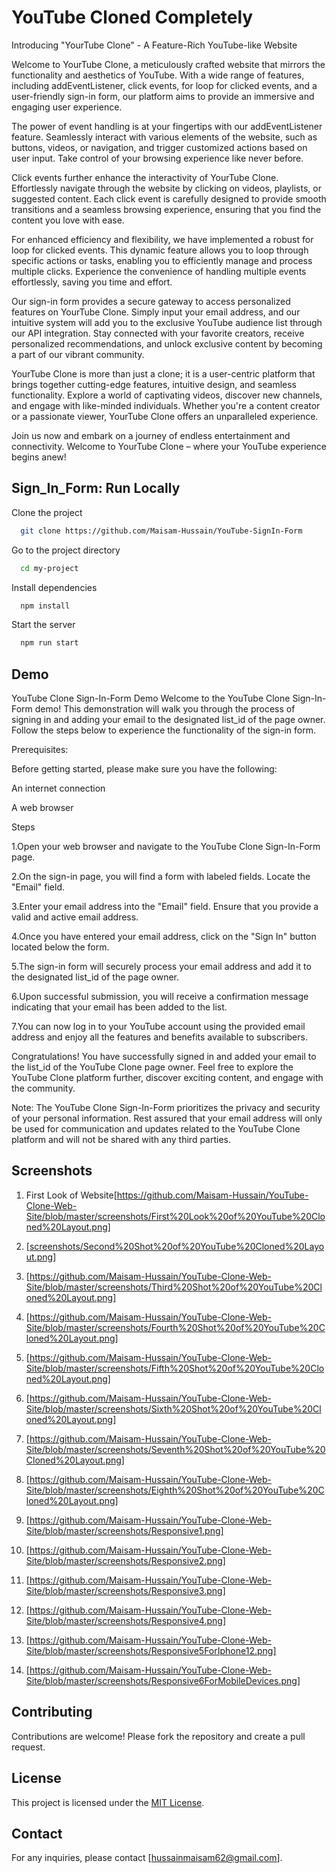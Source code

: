 # YouTube Cloned Completely

Introducing "YourTube Clone" - A Feature-Rich YouTube-like Website

Welcome to YourTube Clone, a meticulously crafted website that mirrors the functionality and aesthetics of YouTube. With a wide range of features, including addEventListener, click events, for loop for clicked events, and a user-friendly sign-in form, our platform aims to provide an immersive and engaging user experience.

The power of event handling is at your fingertips with our addEventListener feature. Seamlessly interact with various elements of the website, such as buttons, videos, or navigation, and trigger customized actions based on user input. Take control of your browsing experience like never before.

Click events further enhance the interactivity of YourTube Clone. Effortlessly navigate through the website by clicking on videos, playlists, or suggested content. Each click event is carefully designed to provide smooth transitions and a seamless browsing experience, ensuring that you find the content you love with ease.

For enhanced efficiency and flexibility, we have implemented a robust for loop for clicked events. This dynamic feature allows you to loop through specific actions or tasks, enabling you to efficiently manage and process multiple clicks. Experience the convenience of handling multiple events effortlessly, saving you time and effort.

Our sign-in form provides a secure gateway to access personalized features on YourTube Clone. Simply input your email address, and our intuitive system will add you to the exclusive YouTube audience list through our API integration. Stay connected with your favorite creators, receive personalized recommendations, and unlock exclusive content by becoming a part of our vibrant community.

YourTube Clone is more than just a clone; it is a user-centric platform that brings together cutting-edge features, intuitive design, and seamless functionality. Explore a world of captivating videos, discover new channels, and engage with like-minded individuals. Whether you're a content creator or a passionate viewer, YourTube Clone offers an unparalleled experience.

Join us now and embark on a journey of endless entertainment and connectivity. Welcome to YourTube Clone – where your YouTube experience begins anew!



## Sign_In_Form: Run Locally

Clone the project

```bash
  git clone https://github.com/Maisam-Hussain/YouTube-SignIn-Form
```

Go to the project directory

```bash
  cd my-project
```

Install dependencies

```bash
  npm install
```

Start the server

```bash
  npm run start
```


## Demo

YouTube Clone Sign-In-Form Demo
Welcome to the YouTube Clone Sign-In-Form demo! This demonstration will walk you through the process of signing in and adding your email to the designated list_id of the page owner. Follow the steps below to experience the functionality of the sign-in form.

Prerequisites:

Before getting started, please make sure you have the following:

An internet connection

A web browser

Steps

1.Open your web browser and navigate to the YouTube Clone Sign-In-Form page.

2.On the sign-in page, you will find a form with labeled fields. Locate the "Email" field.

3.Enter your email address into the "Email" field. Ensure that you provide a valid and active email address.

4.Once you have entered your email address, click on the "Sign In" button located below the form.

5.The sign-in form will securely process your email address and add it to the designated list_id of the page owner.

6.Upon successful submission, you will receive a confirmation message indicating that your email has been added to the list.

7.You can now log in to your YouTube account using the provided email address and enjoy all the features and benefits available to subscribers.

Congratulations! You have successfully signed in and added your email to the list_id of the YouTube Clone page owner. Feel free to explore the YouTube Clone platform further, discover exciting content, and engage with the community.

Note: The YouTube Clone Sign-In-Form prioritizes the privacy and security of your personal information. Rest assured that your email address will only be used for communication and updates related to the YouTube Clone platform and will not be shared with any third parties.



## Screenshots

1. First Look of Website[https://github.com/Maisam-Hussain/YouTube-Clone-Web-Site/blob/master/screenshots/First%20Look%20of%20YouTube%20Cloned%20Layout.png]
2. [[screenshots/Second%20Shot%20of%20YouTube%20Cloned%20Layout.png](https://github.com/Maisam-Hussain/YouTube-Clone-Web-Site/blob/master/screenshots/Second%20Shot%20of%20YouTube%20Cloned%20Layout.png)]
3. [https://github.com/Maisam-Hussain/YouTube-Clone-Web-Site/blob/master/screenshots/Third%20Shot%20of%20YouTube%20Cloned%20Layout.png]
4. [https://github.com/Maisam-Hussain/YouTube-Clone-Web-Site/blob/master/screenshots/Fourth%20Shot%20of%20YouTube%20Cloned%20Layout.png]
5. [https://github.com/Maisam-Hussain/YouTube-Clone-Web-Site/blob/master/screenshots/Fifth%20Shot%20of%20YouTube%20Cloned%20Layout.png]
6. [https://github.com/Maisam-Hussain/YouTube-Clone-Web-Site/blob/master/screenshots/Sixth%20Shot%20of%20YouTube%20Cloned%20Layout.png]
7. [https://github.com/Maisam-Hussain/YouTube-Clone-Web-Site/blob/master/screenshots/Seventh%20Shot%20of%20YouTube%20Cloned%20Layout.png]
8. [https://github.com/Maisam-Hussain/YouTube-Clone-Web-Site/blob/master/screenshots/Eighth%20Shot%20of%20YouTube%20Cloned%20Layout.png]

9. [https://github.com/Maisam-Hussain/YouTube-Clone-Web-Site/blob/master/screenshots/Responsive1.png]
10. [https://github.com/Maisam-Hussain/YouTube-Clone-Web-Site/blob/master/screenshots/Responsive2.png]
11. [https://github.com/Maisam-Hussain/YouTube-Clone-Web-Site/blob/master/screenshots/Responsive3.png]
12. [https://github.com/Maisam-Hussain/YouTube-Clone-Web-Site/blob/master/screenshots/Responsive4.png]
13. [https://github.com/Maisam-Hussain/YouTube-Clone-Web-Site/blob/master/screenshots/Responsive5ForIphone12.png]
14. [https://github.com/Maisam-Hussain/YouTube-Clone-Web-Site/blob/master/screenshots/Responsive6ForMobileDevices.png]


## Contributing

Contributions are welcome! Please fork the repository and create a pull request.

## License

This project is licensed under the [MIT License](LICENSE).

## Contact

For any inquiries, please contact [hussainmaisam62@gmail.com].

